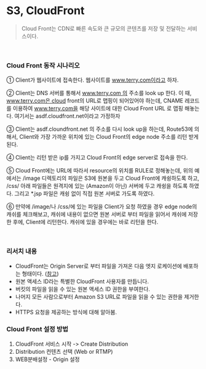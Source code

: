 # S3, CloudFront

> Cloud Front는 CDN로 빠른 속도와 큰 규모의 콘텐츠를 저장 및 전달하는 서비스이다.

<br>

### Cloud Front 동작 시나리오

① Client가 웹사이트에 접속한다. 웹사이트를 www.terry.com이라고 하자.

② Client는 DNS 서버를 통해서 www.terry.com 의 주소를 look up 한다. 이 때, www.terry.com은 cloud front의 URL로 맵핑이 되어있어야 하는데, CNAME 레코드를 이용하여 www.terry.com을 해당 사이트에 대한 Cloud Front URL 로 맵핑 해놓는다. 여기서는 asdf.cloudfront.net이라고 가정하자

③ Client는 asdf.cloundfront.net 의 주소를 다시 look up을 하는데, Route53에 의해서, Client와 가장 가까운 위치에 있는 Cloud Front의 edge node 주소를 리턴 받게 된다.

④ Client는 리턴 받은 ip를 가지고 Cloud Front의 edge server로 접속을 한다.

⑤ Cloud Front에는 URL에 따라서 resource의 위치를 RULE로 정해놓는데, 위의 예에서는 /image 디렉토리의 파일은 S3에 원본을 두고 Cloud Front에 캐슁하도록 하고, /css/ 아래 파일들은 원격지에 있는 (Amazon이 아닌) 서버에 두고 캐슁을 하도록 하였다. 그리고 *.jsp 파일은 캐슁 없이 직접 원본 서버로 가도록 하였다.

⑥ 만약에 /image/나 /css/에 있는 파일을 Client가 요청 하였을 경우 edge node의 캐쉬를 체크해보고, 캐쉬에 내용이 없으면 원본 서버로 부터 파일을 읽어서 캐쉬에 저장한 후에, Client에 리턴한다. 캐쉬에 있을 경우에는 바로 리턴을 한다.


<br>

### 리서치 내용 
- CloudFront는 Origin Server로 부터 파일을 가져온 다음 엣지 로케이션에 배포하는 형태이다. ([참고](https://docs.aws.amazon.com/ko_kr/AmazonCloudFront/latest/DeveloperGuide/Introduction.html#HowCloudFrontWorksOverview ))
- 원본 액세스 ID라는 특별한 CloudFront 사용자를 만듭니다.
- 버킷의 파일을 읽을 수 있는 원본 액세스 ID 권한을 부여한다.
- 나머지 모든 사람으로부터 Amazon S3 URL로 파일을 읽을 수 있는 권한을 제거한다.
- HTTPS 요청을 제공하는 방식에 대해 알아봄.

### Cloud Front 설정 방법

1. CloudFront 서비스 시작 -> Create Distribution
2. Distribution 컨텐츠 선택 (Web or RTMP)
3. WEB분배설정 - Origin 설정
 